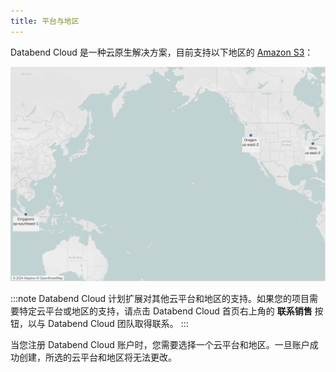 ```yaml
---
title: 平台与地区
---
```


Databend Cloud 是一种云原生解决方案，目前支持以下地区的 [Amazon S3](https://aws.amazon.com/s3/)：

![alt text](../../../../../public/img/cloud/dc-platform-en.png)

:::note
Databend Cloud 计划扩展对其他云平台和地区的支持。如果您的项目需要特定云平台或地区的支持，请点击 Databend Cloud 首页右上角的 **联系销售** 按钮，以与 Databend Cloud 团队取得联系。
:::

当您注册 Databend Cloud 账户时，您需要选择一个云平台和地区。一旦账户成功创建，所选的云平台和地区将无法更改。